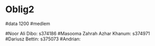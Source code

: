 # Oblig2

#data 1200
#medlem

#Noor Ali Dibo: s374186
#Masooma Zahrah Azhar Khanum: s374971
#Dariusz Bettin: s375073
#Andrian: 

